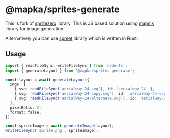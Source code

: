 # @mapka/sprites-generate

This is fork of [spritezero](https://github.com/mapbox/spritezero) library. This is JS based solution using [mapnik](https://github.com/mapnik/node-mapnik) library for image generation.

Alternatively you can use [spreet](https://github.com/flother/spreet) library which is written in Rust.

## Usage

```ts
import { readFileSync, writeFileSync } from 'node:fs';
import { generateLayout } from '@mapka/sprites-generate';

const layout = await generateLayout({
  imgs: [
    { svg: readFileSync('aerialway-24.svg'), id: 'aerialway-24' },
    { svg: readFileSync('aerialway-24-copy.svg'), id: 'aerialway-24-copy' },
    { svg: readFileSync('aerialway-24-alternate.svg'), id: 'aerialway-24-alternate' },
  ],
  pixelRatio: 2,
  format: false,
});

const spriteImage = await generateImage(layout);
writeFileSync('sprite.png', spriteImage);
```
